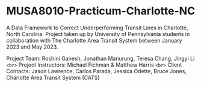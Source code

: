 # MUSA8010-Practicum-Charlotte-NC
A Data Framework to Correct Underperforming Transit Lines in Charlotte, North Carolina. Project taken up by University of Pennsylvania students in collaboration with The Charlotte Area Transit System between January 2023 and May 2023. 

Project Team: Roshini Ganesh, Jonathan Manurung, Teresa Chang, Jingyi Li  `<br>`
Project Instructors: Michael Fichman & Matthew Harris  `<br>`
Client Contacts: Jason Lawrence, Carlos Parada, Jessica Odette, Bruce Jones, Charlotte Area Transit System (CATS)
